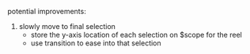 potential improvements:

1) slowly move to final selection 
	- store the y-axis location of each selection on $scope for the reel
	- use transition to ease into that selection